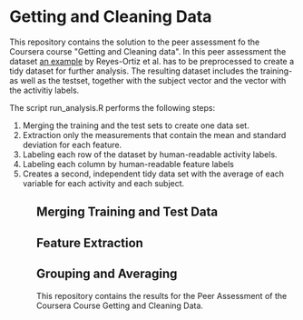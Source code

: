 <h1>Getting and Cleaning Data</h1>

This repository contains the solution to the peer assessment fo the Coursera course "Getting and Cleaning data".
In this peer assessment the dataset [an example](http://archive.ics.uci.edu/ml/datasets/Human+Activity+Recognition+Using+Smartphones "Human Activity Recognition Using Smartphones Data Set") by Reyes-Ortiz et al. has to be preprocessed to create a tidy dataset for further analysis. The resulting dataset includes the training- as well as the testset, together with the subject vector and the vector
with the activitiy labels.

The script run_analysis.R performs the following steps:

<ol>
    <li>Merging the training and the test sets to create one data set.</li>
    <li>Extraction only the measurements that contain the mean and standard deviation for each feature.</li>
    <li>Labeling each row of the dataset by human-readable activity labels.</li>
    <li>Labeling each column by human-readable feature labels</li>
    <li>Creates a second, independent tidy data set with the average of each variable for each activity and each subject.</li>
<ol>


<h2>Merging Training and Test Data</h1>
<h2>Feature Extraction</h1>
<h2>Grouping and Averaging</h1>

This repository contains the results for the Peer Assessment of the Coursera Course Getting and Cleaning Data.

